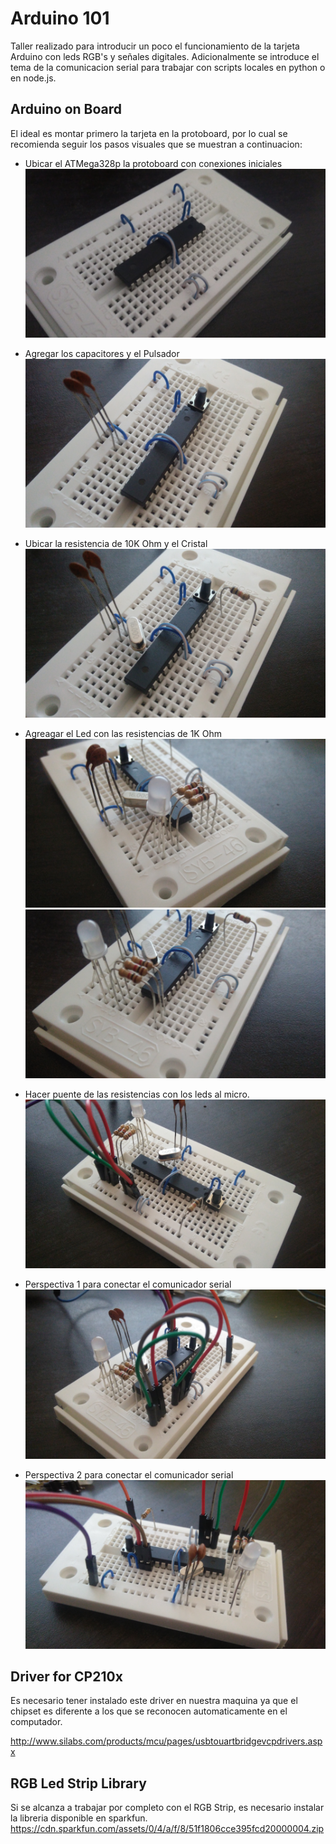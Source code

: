 # Arduino 101
Taller realizado para introducir un poco el funcionamiento de la tarjeta Arduino con leds RGB's y señales digitales. Adicionalmente se introduce el tema de la comunicacion serial para trabajar con scripts locales en python o en node.js.

## Arduino on Board
El ideal es montar primero la tarjeta en la protoboard, por lo cual se recomienda seguir los pasos visuales que se muestran a continuacion:

* Ubicar el ATMega328p la protoboard con conexiones iniciales
![alt tag](ArduinoBoardSteps/img01.jpg)

* Agregar los capacitores y el Pulsador
![alt tag](ArduinoBoardSteps/img02.jpg)

* Ubicar la resistencia de 10K Ohm y el Cristal
![alt tag](ArduinoBoardSteps/img03.jpg)

* Agreagar el Led con las resistencias de 1K Ohm
![alt tag](ArduinoBoardSteps/img04.jpg)
![alt tag](ArduinoBoardSteps/img05.jpg)

* Hacer puente de las resistencias con los leds al micro.
![alt tag](ArduinoBoardSteps/img06.jpg)

* Perspectiva 1 para conectar el comunicador serial
![alt tag](ArduinoBoardSteps/img07.jpg)

* Perspectiva 2 para conectar el comunicador serial
![alt tag](ArduinoBoardSteps/img08.jpg)

## Driver for CP210x
Es necesario tener instalado este driver en nuestra maquina ya que el chipset es diferente a los que se reconocen automaticamente en el computador.

http://www.silabs.com/products/mcu/pages/usbtouartbridgevcpdrivers.aspx

## RGB Led Strip Library
Si se alcanza a trabajar por completo con el RGB Strip, es necesario instalar la libreria disponible en sparkfun.
https://cdn.sparkfun.com/assets/0/4/a/f/8/51f1806cce395fcd20000004.zip
